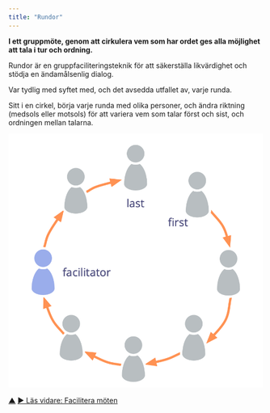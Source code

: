 ```yaml
---
title: "Rundor"
---
```



<strong>I ett gruppmöte, genom att cirkulera vem som har ordet ges alla möjlighet att tala i tur och ordning.</strong>

Rundor är en gruppfaciliteringsteknik för att säkerställa likvärdighet och stödja en ändamålsenlig dialog.

Var tydlig med syftet med, och det avsedda utfallet av, varje runda.

Sitt i en cirkel, börja varje runda med olika personer, och ändra riktning (medsols eller motsols) för att variera vem som talar först och sist, och ordningen mellan talarna.

![Rundor](img/circle/rounds.png)

<div class="bottom-nav">
<a href="meeting-practices.html" title="Upp: Mötestekniker">▲</a> <a href="facilitate-meetings.html" title="Läs vidare: Facilitera möten">▶ Läs vidare: Facilitera möten</a>
</div>


<script type="text/javascript">
Mousetrap.bind('g n', function() {
    window.location.href = 'facilitate-meetings.html';
    return false;
});
</script>

